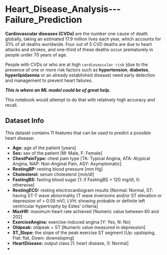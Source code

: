 # Heart_Disease_Analysis---Failure_Prediction

**Cardiovascular diseases (CVDs)** are the number one cause of death globally, taking an estimated 17.9 million lives each year, which accounts for 31% of all deaths worldwide. Four out of 5 CVD deaths are due to heart attacks and strokes, and one-third of these deaths occur prematurely in people under 70 years of age.

People with CVDs or who are at high `cardiovascular risk` (due to the presence of one or more risk factors such as **hypertension**, **diabetes**, **hyperlipidaemia** or an already established disease) need early detection and management to prevent heart failures.

***This is where an ML model could be of great help.***

This notebook would attempt to do that with relatively high accuracy and recall.


## Dataset Info

This dataset contains 11 features that can be used to predict a possible heart disease:
 - **Age:** age of the patient [years]
 - **Sex:** sex of the patient [M: Male, F: Female]
 - **ChestPainType:** chest pain type [TA: Typical Angina, ATA: Atypical Angina, NAP: Non-Anginal Pain, ASY: Asymptomatic]
 - **RestingBP:** resting blood pressure [mm Hg]
 - **Cholesterol:** serum cholesterol [mm/dl]
 - **FastingBS:** fasting blood sugar [1: if FastingBS > 120 mg/dl, 0: otherwise]
 - **RestingECG:** resting electrocardiogram results [Normal: Normal, ST: having ST-T wave abnormality (T wave inversions and/or ST elevation or depression of > 0.05 mV), LVH: showing probable or definite left ventricular hypertrophy by Estes' criteria]
 - **MaxHR:** maximum heart rate achieved [Numeric value between 60 and 202]
 - **ExerciseAngina:** exercise-induced angina [Y: Yes, N: No]
 - **Oldpeak:** oldpeak = ST [Numeric value measured in depression]
 - **ST_Slope:** the slope of the peak exercise ST segment [Up: upsloping, Flat: flat, Down: downsloping]
 - **HeartDisease:** output class [1: heart disease, 0: Normal]
 - 
